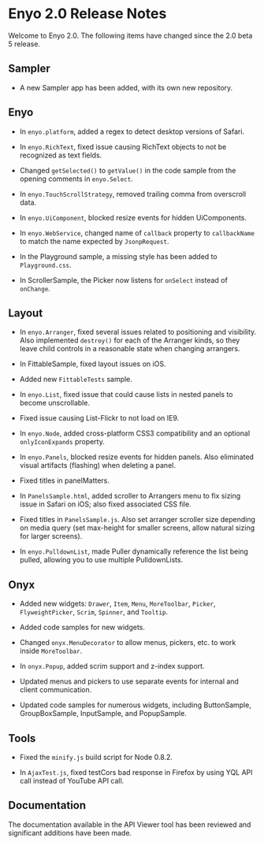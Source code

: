 # Enyo 2.0 Release Notes

Welcome to Enyo 2.0.  The following items have changed since the 2.0 beta 5 release.

## Sampler

* A new Sampler app has been added, with its own new repository.

## Enyo

* In `enyo.platform`, added a regex to detect desktop versions of Safari.

* In `enyo.RichText`, fixed issue causing RichText objects to not be recognized as text fields.

* Changed `getSelected()` to `getValue()` in the code sample from the opening comments in `enyo.Select`.

* In `enyo.TouchScrollStrategy`, removed trailing comma from overscroll data.

* In `enyo.UiComponent`, blocked resize events for hidden UiComponents.

* In `enyo.WebService`, changed name of `callback` property to `callbackName` to match the name expected by `JsonpRequest`.

* In the Playground sample, a missing style has been added to `Playground.css`.

* In ScrollerSample, the Picker now listens for `onSelect` instead of `onChange`.

## Layout

* In `enyo.Arranger`, fixed several issues related to positioning and visibility.  Also implemented `destroy()` for each of the Arranger kinds, so they leave child controls in a reasonable state when changing arrangers.

* In FittableSample, fixed layout issues on iOS.

* Added new `FittableTests` sample.

* In `enyo.List`, fixed issue that could cause lists in nested panels to become unscrollable.

* Fixed issue causing List-Flickr to not load on IE9.

* In `enyo.Node`, added cross-platform CSS3 compatibility and an optional `onlyIconExpands` property.

* In `enyo.Panels`, blocked resize events for hidden panels.  Also eliminated visual artifacts (flashing) when deleting a panel.

* Fixed titles in panelMatters.

* In `PanelsSample.html`, added scroller to Arrangers menu to fix sizing issue in Safari on iOS; also fixed associated CSS file.

* Fixed titles in `PanelsSample.js`.  Also set arranger scroller size depending on media query (set max-height for smaller screens, allow natural sizing for larger screens). 

* In `enyo.PulldownList`, made Puller dynamically reference the list being pulled, allowing you to use multiple PulldownLists.

## Onyx

* Added new widgets: `Drawer`, `Item`, `Menu`, `MoreToolbar`,  `Picker`, `FlyweightPicker`, `Scrim`, `Spinner`,  and `Tooltip`.

* Added code samples for new widgets.

* Changed `onyx.MenuDecorator` to allow menus, pickers, etc. to work inside `MoreToolbar`.

* In `onyx.Popup`, added scrim support and z-index support.

* Updated menus and pickers to use separate events for internal and client communication.

* Updated code samples for numerous widgets, including ButtonSample, GroupBoxSample, InputSample, and PopupSample.

## Tools

* Fixed the `minify.js` build script for Node 0.8.2.

* In `AjaxTest.js`, fixed testCors bad response in Firefox by using YQL API call instead of YouTube API call.

## Documentation

The documentation available in the API Viewer tool has been reviewed and significant additions have been made.
